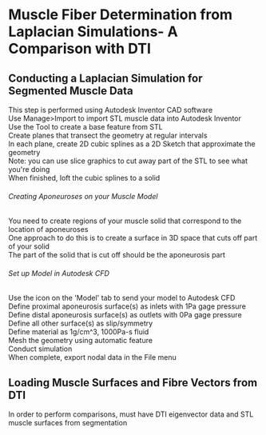 # Muscle Fiber Determination from Laplacian Simulations- A Comparison with DTI

## Conducting a Laplacian Simulation for Segmented Muscle Data
This step is performed using Autodesk Inventor CAD software  
Use Manage>Import to import STL muscle data into Autodesk Inventor  
Use the Tool to create a base feature from STL  
Create planes that transect the geometry at regular intervals  
In each plane, create 2D cubic splines as a 2D Sketch that approximate the geometry  
Note: you can use slice graphics to cut away part of the STL to see what you're doing  
When finished, loft the cubic splines to a solid

###### Creating Aponeuroses on your Muscle Model
You need to create regions of your muscle solid that correspond to the location of aponeuroses  
One approach to do this is to create a surface in 3D space that cuts off part of your solid  
The part of the solid that is cut off should be the aponeurosis part

###### Set up Model in Autodesk CFD
Use the icon on the 'Model' tab to send your model to Autodesk CFD  
Define proximal aponeurosis surface(s) as inlets with 1Pa gage pressure  
Define distal aponeurosis surface(s) as outlets with 0Pa gage pressure  
Define all other surface(s) as slip/symmetry  
Define material as 1g/cm^3, 1000Pa-s fluid  
Mesh the geometry using automatic feature  
Conduct simulation  
When complete, export nodal data in the File menu

## Loading Muscle Surfaces and Fibre Vectors from DTI
In order to perform comparisons, must have DTI eigenvector data and STL muscle surfaces from segmentation
